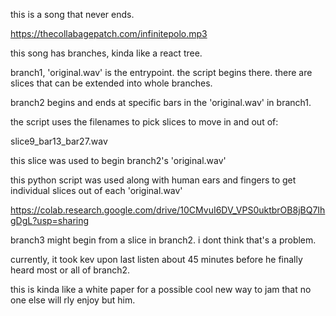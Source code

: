 this is a song that never ends.

https://thecollabagepatch.com/infinitepolo.mp3

this song has branches, kinda like a react tree.

branch1, 'original.wav' is the entrypoint. the script begins there. there are slices that can be extended into whole branches.

branch2 begins and ends at specific bars in the 'original.wav' in branch1.

the script uses the filenames to pick slices to move in and out of:

slice9_bar13_bar27.wav

this slice was used to begin branch2's 'original.wav'

this python script was used along with human ears and fingers to get individual slices out of each 'original.wav'

https://colab.research.google.com/drive/10CMvuI6DV_VPS0uktbrOB8jBQ7IhgDgL?usp=sharing

branch3 might begin from a slice in branch2. i dont think that's a problem.

currently, it took kev upon last listen about 45 minutes before he finally heard most or all of branch2. 

this is kinda like a white paper for a possible cool new way to jam that no one else will rly enjoy but him.